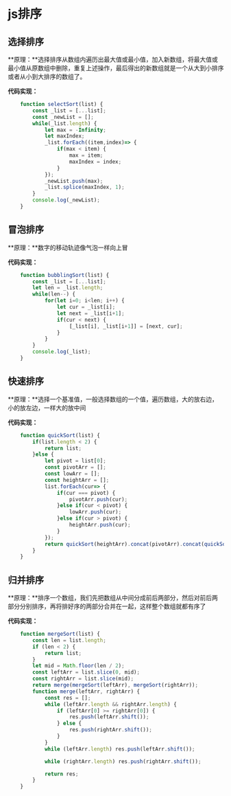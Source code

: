 #  js排序



##  选择排序

**原理：**选择排序从数组内遍历出最大值或最小值，加入新数组，将最大值或最小值从原数组中删除，重复上述操作，最后得出的新数组就是一个从大到小排序或者从小到大排序的数组了。



**代码实现：**

```javascript
    function selectSort(list) {
        const _list = [...list];
        const _newList = [];
        while(_list.length) {
            let max = -Infinity;
            let maxIndex;
            _list.forEach((item,index)=> {
                if(max < item) {
                    max = item;
                    maxIndex = index;
                }
            });
            _newList.push(max);
            _list.splice(maxIndex, 1);
        }
        console.log(_newList);
    }
```





##  冒泡排序



**原理：**数字的移动轨迹像气泡一样向上冒



**代码实现：**

```javascript
    function bubblingSort(list) {
        const _list = [...list];
        let len = _list.length;
        while(len--) {
            for(let i=0; i<len; i++) {
                let cur = _list[i];
                let next = _list[i+1];
                if(cur < next) {
                    [_list[i], _list[i+1]] = [next, cur];
                }
            }
        }
        console.log(_list);
    }
```





##  快速排序



**原理：**选择一个基准值，一般选择数组的一个值，遍历数组，大的放右边，小的放左边，一样大的放中间





**代码实现：**

```javascript
    function quickSort(list) {
        if(list.length < 2) {
            return list;
        }else {
            let pivot = list[0];
            const pivotArr = [];
            const lowArr = [];
            const heightArr = [];
            list.forEach(cur=> {
                if(cur === pivot) {
                    pivotArr.push(cur);
                }else if(cur < pivot) {
                    lowArr.push(cur);
                }else if(cur > pivot) {
                    heightArr.push(cur);
                }
            });
            return quickSort(heightArr).concat(pivotArr).concat(quickSort(lowArr));
        }
    }
```



##  归并排序



**原理：**排序一个数组，我们先把数组从中间分成前后两部分，然后对前后两部分分别排序，再将排好序的两部分合并在一起，这样整个数组就都有序了



**代码实现：**

```javascript
    function mergeSort(list) {
        const len = list.length;
        if (len < 2) {
            return list;
        }
        let mid = Math.floor(len / 2);
        const leftArr = list.slice(0, mid);
        const rightArr = list.slice(mid);
        return merge(mergeSort(leftArr), mergeSort(rightArr));
        function merge(leftArr, rightArr) {
            const res = [];
            while (leftArr.length && rightArr.length) {
                if (leftArr[0] >= rightArr[0]) {
                    res.push(leftArr.shift());
                } else {
                    res.push(rightArr.shift());
                }
            }
            while (leftArr.length) res.push(leftArr.shift());

            while (rightArr.length) res.push(rightArr.shift());

            return res;
        }
    }
```





